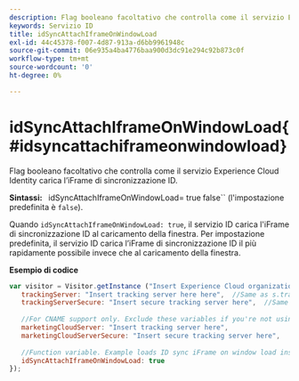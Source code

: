 ```yaml
---
description: Flag booleano facoltativo che controlla come il servizio Experience Cloud Identity carica l’iFrame di sincronizzazione ID.
keywords: Servizio ID
title: idSyncAttachIframeOnWindowLoad
exl-id: 44c45378-f007-4d87-913a-d6bb9961948c
source-git-commit: 06e935a4ba4776baa900d3dc91e294c92b873c0f
workflow-type: tm+mt
source-wordcount: '0'
ht-degree: 0%

---
```


# idSyncAttachIframeOnWindowLoad{#idsyncattachiframeonwindowload}

Flag booleano facoltativo che controlla come il servizio Experience Cloud Identity carica l’iFrame di sincronizzazione ID.

**Sintassi:** ` `idSyncAttachIframeOnWindowLoad= true false`` (l&#39;impostazione predefinita è `false`).

Quando `idSyncAttachIframeOnWindowLoad: true`, il servizio ID carica l&#39;iFrame di sincronizzazione ID al caricamento della finestra. Per impostazione predefinita, il servizio ID carica l’iFrame di sincronizzazione ID il più rapidamente possibile invece che al caricamento della finestra.

**Esempio di codice**

```js
var visitor = Visitor.getInstance ("Insert Experience Cloud organization ID here",{ 
   trackingServer: "Insert tracking server here here",  //Same as s.trackingServer 
   trackingServerSecure: "Insert secure tracking server here",  //Same as s.trackingServerSecure 
 
   //For CNAME support only. Exclude these variables if you're not using CNAME 
   marketingCloudServer: "Insert tracking server here", 
   marketingCloudServerSecure: "Insert secure tracking server here", 
 
   //Function variable. Example loads ID sync iFrame on window load instad of ASAP. 
   idSyncAttachIframeOnWindowLoad: true 
});
```
